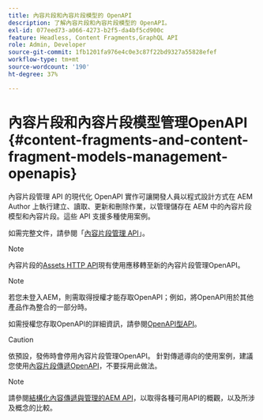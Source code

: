 ```yaml
---
title: 內容片段和內容片段模型的 OpenAPI
description: 了解內容片段和內容片段模型的 OpenAPI。
exl-id: 077eed73-a066-4273-b2f5-da4bf5cd900c
feature: Headless, Content Fragments,GraphQL API
role: Admin, Developer
source-git-commit: 1fb1201fa976e4c0e3c87f22bd9327a55828efef
workflow-type: tm+mt
source-wordcount: '190'
ht-degree: 37%

---
```


# 內容片段和內容片段模型管理OpenAPI {#content-fragments-and-content-fragment-models-management-openapis}

內容片段管理 API 的現代化 OpenAPI 實作可讓開發人員以程式設計方式在 AEM Author 上執行建立、讀取、更新和刪除作業，以管理儲存在 AEM 中的內容片段模型和內容片段。這些 API 支援多種使用案例。

如需完整文件，請參閱「[內容片段管理 API](https://developer.adobe.com/experience-cloud/experience-manager-apis/api/stable/sites/)」。

>[!NOTE]
>
>內容片段的[Assets HTTP API](https://experienceleague.adobe.com/zh-hant/docs/experience-manager-cloud-service/content/assets/admin/mac-api-assets)現有使用應移轉至新的內容片段管理OpenAPI。

>[!NOTE]
>
>若您未登入AEM，則需取得授權才能存取OpenAPI；例如，將OpenAPI用於其他產品作為整合的一部分時。
>
>如需授權您存取OpenAPI的詳細資訊，請參閱[OpenAPI型API](/help/implementing/developing/open-api-based-apis.md)。

>[!CAUTION]
>
>依預設，發佈時會停用內容片段管理OpenAPI。 針對傳遞導向的使用案例，建議您使用[內容片段傳遞OpenAPI](/help/headless/aem-content-fragment-delivery-with-openapi.md)，不要採用此做法。

>[!NOTE]
>
>請參閱[結構化內容傳遞與管理的AEM API](/help/headless/apis-headless-and-content-fragments.md)，以取得各種可用API的概觀，以及所涉及概念的比較。